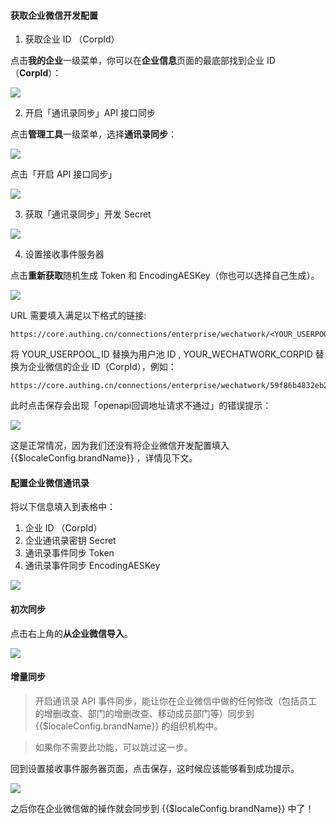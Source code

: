 #### 获取企业微信开发配置

1. 获取企业 ID （CorpId）

点击**我的企业**一级菜单，你可以在**企业信息**页面的最底部找到企业 ID（**CorpId**）：

![](https://cdn.authing.cn/blog/20201019221428.png)

2. 开启「通讯录同步」API 接口同步

点击**管理工具**一级菜单，选择**通讯录同步**：

![](https://cdn.authing.cn/blog/20201019221456.png)

点击「开启 API  接口同步」

![](https://cdn.authing.cn/blog/20201019221602.png)

3. 获取「通讯录同步」开发 Secret

![](https://cdn.authing.cn/blog/20201019221611.png)

4. 设置接收事件服务器

点击**重新获取**随机生成 Token 和 EncodingAESKey（你也可以选择自己生成）。

![](https://cdn.authing.cn/blog/20201019221634.png)

URL 需要填入满足以下格式的链接:

```
https://core.authing.cn/connections/enterprise/wechatwork/<YOUR_USERPOOL_ID>/<YOUR_WECHATWORK_CORPID>/callback
```

将 YOUR_USERPOOL_ID 替换为用户池 ID , YOUR_WECHATWORK_CORPID 替换为企业微信的企业 ID（CorpId），例如：

```
https://core.authing.cn/connections/enterprise/wechatwork/59f86b4832eb28071bdd9214/ww736adab7f131153d/callback
```

此时点击保存会出现「openapi回调地址请求不通过」的错误提示：

![](https://cdn.authing.cn/blog/20201019221705.png)

这是正常情况，因为我们还没有将企业微信开发配置填入 {{$localeConfig.brandName}} ，详情见下文。

#### 配置企业微信通讯录

将以下信息填入到表格中：
1. 企业 ID （CorpId）
2. 企业通讯录密钥 Secret
3. 通讯录事件同步 Token 
4. 通讯录事件同步 EncodingAESKey

![](https://cdn.authing.cn/blog/20201019221723.png)

#### 初次同步

点击右上角的**从企业微信导入**。

![](https://cdn.authing.cn/blog/20201019221744.png)

#### 增量同步

> 开启通讯录 API 事件同步，能让你在企业微信中做的任何修改（包括员工的增删改查、部门的增删改查、移动成员部门等）同步到 {{$localeConfig.brandName}} 的组织机构中。

> 如果你不需要此功能，可以跳过这一步。

回到设置接收事件服务器页面，点击保存，这时候应该能够看到成功提示。

![](https://cdn.authing.cn/blog/20201019221810.png)

之后你在企业微信做的操作就会同步到 {{$localeConfig.brandName}} 中了！